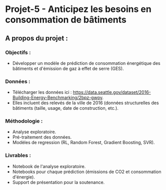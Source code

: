 # Projet-5 - Anticipez les besoins en consommation de bâtiments

## A propos du projet : 

### Objectifs : 
- Développer un modèle de prédiction de consommation énergétique des bâtiments et d'émission de gaz à effet de serre (GES). 

### Données : 
- Télécharger les données ici : https://data.seattle.gov/dataset/2016-Building-Energy-Benchmarking/2bpz-gwpy.
- Elles incluent des relevés de la ville de 2016 (données structurelles des bâtiments (taille, usage, date de construction, etc.). 
  
### Méthodologie : 
- Analyse exploratoire.
- Pré-traitement des données.
- Modèles de regression (RL, Random Forest, Gradient Boosting, SVR). 
  
### Livrables : 
- Notebook de l'analyse exploratoire.
- Notebooks pour chaque prédiction (émissions de CO2 et consommation d'énergie).
- Support de présentation pour la soutenance.
